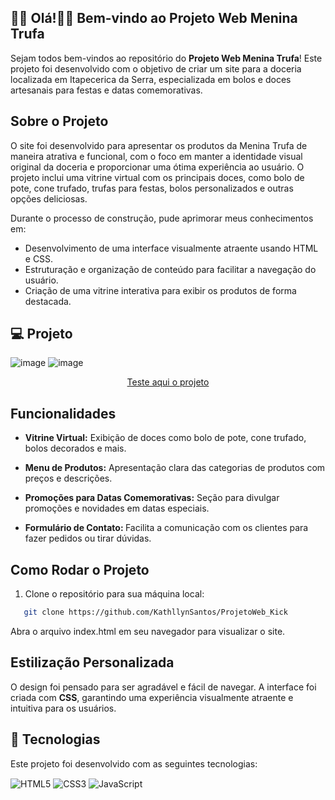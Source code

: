 ## 👨‍💻 Olá!👋🏼 Bem-vindo ao Projeto Web Menina Trufa

Sejam todos bem-vindos ao repositório do <b>Projeto Web Menina Trufa</b>! Este projeto foi desenvolvido com o objetivo de criar um site para a doceria localizada em Itapecerica da Serra, especializada em bolos e doces artesanais para festas e datas comemorativas.

## Sobre o Projeto

O site foi desenvolvido para apresentar os produtos da Menina Trufa de maneira atrativa e funcional, com o foco em manter a identidade visual original da doceria e proporcionar uma ótima experiência ao usuário. O projeto inclui uma vitrine virtual com os principais doces, como bolo de pote, cone trufado, trufas para festas, bolos personalizados e outras opções deliciosas.

Durante o processo de construção, pude aprimorar meus conhecimentos em:

- Desenvolvimento de uma interface visualmente atraente usando HTML e CSS.
- Estruturação e organização de conteúdo para facilitar a navegação do usuário.
- Criação de uma vitrine interativa para exibir os produtos de forma destacada.
  
## 💻 Projeto
![image](https://github.com/user-attachments/assets/301d0eb8-89c0-4071-85fe-89a06b60bd62)
![image](https://github.com/user-attachments/assets/78089810-34d1-4c87-9ee2-eeb98d3254d7)
<p align="center">
    <a  href="https://projeto-web-kick.vercel.app/ " target="_blank" > Teste aqui o projeto</a>
  </p>

## Funcionalidades

- <b>Vitrine Virtual:</b> Exibição de doces como bolo de pote, cone trufado, bolos decorados e mais.
  
- <b>Menu de Produtos:</b> Apresentação clara das categorias de produtos com preços e descrições.
  
- <b>Promoções para Datas Comemorativas:</b> Seção para divulgar promoções e novidades em datas especiais.
  
- <b>Formulário de Contato: </b>Facilita a comunicação com os clientes para fazer pedidos ou tirar dúvidas.

## Como Rodar o Projeto 

1. Clone o repositório para sua máquina local:

```bash
   git clone https://github.com/KathllynSantos/ProjetoWeb_Kick
  ```

Abra o arquivo index.html em seu navegador para visualizar o site.
  
## Estilização Personalizada

O design foi pensado para ser agradável e fácil de navegar. A interface foi criada com <b>CSS</b>, garantindo uma experiência visualmente atraente e intuitiva para os usuários.

## 🚀 Tecnologias
Este projeto foi desenvolvido com as seguintes tecnologias:

<img align="center" alt="HTML5" src="https://img.shields.io/badge/HTML5-E34F26?style=for-the-badge&logo=html5&logoColor=white"/> <img align="center" alt="CSS3" src="https://img.shields.io/badge/CSS-239120?&style=for-the-badge&logo=css3&logoColor=white"/> <img align="center" alt="JavaScript" src="https://img.shields.io/badge/JavaScript-F7DF1E?style=for-the-badge&logo=javascript&logoColor=black"/>
